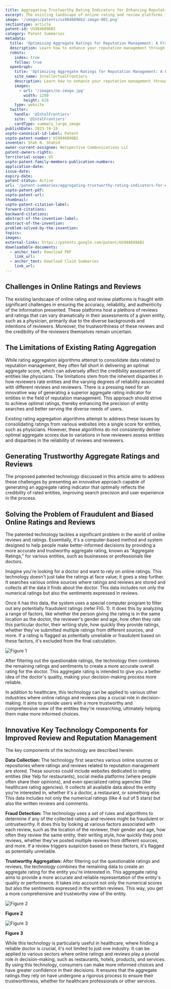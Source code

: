 ```yaml
---
title: Aggregating Trustworthy Rating Indicators for Enhancing Reputation Management
excerpt: The existing landscape of online rating and review platforms is fraught with significant challenges in ensuring the accuracy, reliability, and authenticity of the information presented.
image: '/images/patents/us9846896b2-image-001.png'
sectiontype: article
patent-id: US9846896B2
category: Patent Summaries
metadata:
  title: 'Optimizing Aggregate Ratings for Reputation Management: A Fraud-Resistant Approach'
  description: Learn how to enhance your reputation management through the aggregate rating system. Safeguard against fraudulent ratings and improve the trustworthiness of your entity's ratings.
  robots:
    index: true
    follow: true
  openGraph:
    title: 'Optimizing Aggregate Ratings for Reputation Management: A Fraud-Resistant Approach | IntellectualFrontiers'
    site_name: IntellectualFrontiers
    description: Learn how to enhance your reputation management through the aggregate rating system. Safeguard against fraudulent ratings and improve the trustworthiness of your entity's ratings.
    images:
      - url: '/images/no-image.jpg'
        width: 1200
        height: 628
    type: website
  twitter:
    handle: '@IntelFrontiers'
    site: '@IntelFrontiers'
    cardType: summary_large_image
publishDate: 2023-10-19
uspto-canonical-id-label: Patent
uspto-patent-number: US9846896B2
inventor: Shah N. Shahid
owner-current-assignee: Netspective Communications LLC
patent-owners-rights:
territorial-scope: US
uspto-patent-family-members-publication-numbers:
application-date:
issue-date:
expiry-date:
patent-status: Active
url: '/patent-summaries/aggregating-trustworthy-rating-indicators-for-enhancing-reputation-management'
uspto-patent-pdf:
uspto-patent-url:
thumbnail:
uspto-patent-citation-label:
forward-citations:
backward-citations:
abstract-of-the-invention-label:
abstract-of-the-invention:
problem-solved-by-the-invention:
topics:
images:
external-links: https://patents.google.com/patent/US9846896B2
downloadable-documents:
  - anchor_text: Download PDF
    link_url:
  - anchor_text: Download Claim Summaries
    link_url:
---
```


## Challenges in Online Ratings and Reviews

The existing landscape of online rating and review platforms is fraught with significant challenges in ensuring the accuracy, reliability, and authenticity of the information presented. These platforms host a plethora of reviews and ratings that can vary dramatically in their assessments of a given entity, such as a physician, primarily due to the diverse backgrounds and intentions of reviewers. Moreover, the trustworthiness of these reviews and the credibility of the reviewers themselves remain uncertain.

## The Limitations of Existing Rating Aggregation

While rating aggregation algorithms attempt to consolidate data related to reputation management, they often fall short in delivering an optimal aggregate score, which can adversely affect the credibility assessment of entities like physicians. The limitations stem from the inherent disparities in how reviewers rate entities and the varying degrees of reliability associated with different reviews and reviewers. There is a pressing need for an innovative way of generating a superior aggregate rating indicator for entities in the field of reputation management. This approach should strive to achieve optimal ratings, thereby enhancing the precision of entity searches and better serving the diverse needs of users.

Existing rating aggregation algorithms attempt to address these issues by consolidating ratings from various websites into a single score for entities, such as physicians. However, these algorithms do not consistently deliver optimal aggregate scores due to variations in how reviewers assess entities and disparities in the reliability of reviews and reviewers.

## Generating Trustworthy Aggregate Ratings and Reviews

The proposed patented technology discussed in this article aims to address these challenges by presenting an innovative approach capable of generating an aggregate rating indicator that optimally reflects the credibility of rated entities, improving search precision and user experience in the process.

## Solving the Problem of Fraudulent and Biased Online Ratings and Reviews

The patented technology tackles a significant problem in the world of online reviews and ratings. Essentially, it's a computer-based method and system designed to help people make better-informed decisions by providing a more accurate and trustworthy aggregate rating, known as "Aggregate Ratings," for various entities, such as businesses or professionals like doctors.

Imagine you're looking for a doctor and want to rely on online ratings. This technology doesn't just take the ratings at face value; it goes a step further. It searches various online sources where ratings and reviews are stored and collects all the data it finds about the doctor. This data includes not only the numerical ratings but also the sentiments expressed in reviews.

Once it has this data, the system uses a special computer program to filter out any potentially fraudulent ratings (refer FIG. 1). It does this by analyzing a range of factors, like whether the person giving the rating is in the same location as the doctor, the reviewer's gender and age, how often they rate this particular doctor, their writing style, how quickly they provide ratings, whether they've submitted multiple ratings from different sources, and more. If a rating is flagged as potentially unreliable or fraudulent based on these factors, it's excluded from the final calculation.

<div class="text-center">

![Figure 1](/images/patent-summaries/us9846896b2-image-01.png)

</div>

After filtering out the questionable ratings, the technology then combines the remaining ratings and sentiments to create a more accurate overall rating for the doctor. This aggregate rating is intended to give you a better idea of the doctor's quality, making your decision-making process more reliable.

In addition to healthcare, this technology can be applied to various other industries where online ratings and reviews play a crucial role in decision-making. It aims to provide users with a more trustworthy and comprehensive view of the entities they're researching, ultimately helping them make more informed choices.

## Innovative Key Technology Components for Improved Review and Reputation Management

The key components of the technology are described herein:

**Data Collection:** The technology first searches various online sources or repositories where ratings and reviews related to reputation management are stored. These sources could include websites dedicated to rating entities (like Yelp for restaurants), social media platforms (where people often share their opinions), and even specialized rating agencies (like healthcare rating agencies). It collects all available data about the entity you're interested in, whether it's a doctor, a restaurant, or something else. This data includes not only the numerical ratings (like 4 out of 5 stars) but also the written reviews and comments.

**Fraud Detection:** The technology uses a set of rules and algorithms to determine if any of the collected ratings and reviews might be fraudulent or untrustworthy. It does this by looking at various factors associated with each review, such as the location of the reviewer, their gender and age, how often they review the same entity, their writing style, how quickly they post reviews, whether they've posted multiple reviews from different sources, and more. If a review triggers suspicion based on these factors, it's flagged as potentially unreliable.

**Trustworthy Aggregation:** After filtering out the questionable ratings and reviews, the technology combines the remaining data to create an aggregate rating for the entity you're interested in. This aggregate rating aims to provide a more accurate and reliable representation of the entity's quality or performance. It takes into account not only the numerical scores but also the sentiments expressed in the written reviews. This way, you get a more comprehensive and trustworthy view of the entity.

<div class="center-elements">

![Figure 2](/images/patent-summaries/us9846896b2-image-02.png)

**Figure 2**

</div>

<div class="center-elements">

![Figure 3](/images/patent-summaries/us9846896b2-image-03.png)

**Figure 3**

</div>

While this technology is particularly useful in healthcare, where finding a reliable doctor is crucial, it's not limited to just one industry. It can be applied to various sectors where online ratings and reviews play a pivotal role in decision-making, such as restaurants, hotels, products, and services. By using this technology, consumers can make more informed choices and have greater confidence in their decisions. It ensures that the aggregate ratings they rely on have undergone a rigorous process to ensure their trustworthiness, whether for healthcare professionals or other services.

